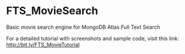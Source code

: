 # FTS_MovieSearch
Basic movie search engine for MongoDB Atlas Full Text Search

For a detailed tutorial with screenshots and sample code, visit this link: http://bit.ly/FTS_MovieTutorial
